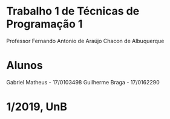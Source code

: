 # Trabalho 1 de Técnicas de Programação 1  
Professor Fernando Antonio de Araújo Chacon de Albuquerque

# Alunos
Gabriel Matheus - 17/0103498
Guilherme Braga - 17/0162290

# 1/2019, UnB
